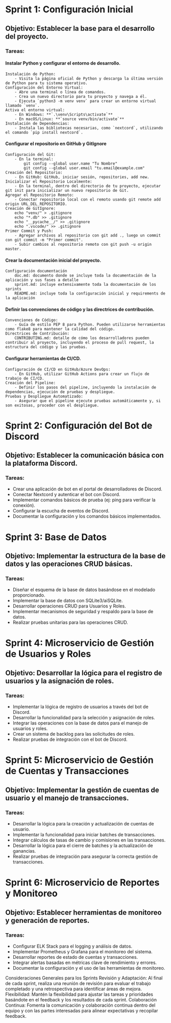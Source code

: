 # Sprint 1: Configuración Inicial
## Objetivo: Establecer la base para el desarrollo del proyecto.

### Tareas:
#### Instalar Python y configurar el entorno de desarrollo.
    Instalación de Python:
        - Visita la página oficial de Python y descarga la última versión de Python para tu sistema operativo.
    Configuración del Entorno Virtual:
        - Abre una terminal o línea de comandos.
        - Crea un nuevo directorio para tu proyecto y navega a él.
        - Ejecuta `python3 -m venv venv` para crear un entorno virtual llamado `venv`.
    Activa el entorno virtual:
        - En Windows: **`.\venv\Scripts\activate`**
        - En macOS/Linux: **`source venv/bin/activate`**
    Instalación de Dependencias:
        - Instala las bibliotecas necesarias, como `nextcord`, utilizando el comando `pip install nextcord`.
#### Configurar el repositorio en GitHub y GitIgnore
    Configuración del Git:
        - En la terminal:
            git config --global user.name "Tu Nombre"
            git config --global user.email "tu.email@example.com"
    Creación del Repositorio:
        - En GitHub: GitHub, iniciar sesión, repositories, add new.
    Inicializar el Repositorio Localmente:
        - En la terminal, dentro del directorio de tu proyecto, ejecutar git init para inicializar un nuevo repositorio de Git.
    Agregar el Repositorio Remoto:
        - Conectar repositorio local con el remoto usando git remote add origin URL_DEL_REPOSITORIO.
    Creación de GitIgnore:
        echo "venv/" > .gitignore
        echo "*.db" >> .gitignore
        echo "__pycache__/" >> .gitignore
        echo ".vscode/" >> .gitignore
    Primer Commit y Push:
        - Agregar archivos al repositorio con git add ., luego un commit con git commit -m "Primer commit".
        - Subir cambios al repositorio remoto con git push -u origin master.    
#### Crear la documentación inicial del proyecto.
    Configuración documentación
        doc.md: documento donde se incluye toda la documentación de la aplicación y sus fases a detalle
        sprint.md: incluye extensivamente toda la documentación de los sprints
        README.md: incluye toda la configuración inicial y requirements de la aplicación 
#### Definir las convenciones de código y las directrices de contribución.
    Convenciones de Código:
        - Guía de estilo PEP 8 para Python. Pueden utilizarse herramientas como flake8 para mantener la calidad del código.
    Directrices de Contribución:
        CONTRIBUTING.md: detalle de cómo los desarrolladores pueden contribuir al proyecto, incluyendo el proceso de pull request, la estructura del código y las pruebas.
#### Configurar herramientas de CI/CD.
    Configuración de CI/CD en GitHub/Azure DevOps:
        - En GitHub, utilizar GitHub Actions para crear un flujo de trabajo de CI/CD.
    Creación del Pipeline:
        - Definir los pasos del pipeline, incluyendo la instalación de dependencias, ejecución de pruebas y despliegue.
    Pruebas y Despliegue Automatizado:
        - Asegurar que el pipeline ejecute pruebas automáticamente y, si son exitosas, proceder con el despliegue.

# Sprint 2: Configuración del Bot de Discord
## Objetivo: Establecer la comunicación básica con la plataforma Discord.

### Tareas:

- Crear una aplicación de bot en el portal de desarrolladores de Discord.
- Conectar Nextcord y autenticar el bot con Discord.
- Implementar comandos básicos de prueba (ej: ping para verificar la conexión).
- Configurar la escucha de eventos de Discord.
- Documentar la configuración y los comandos básicos implementados.

# Sprint 3: Base de Datos
## Objetivo: Implementar la estructura de la base de datos y las operaciones CRUD básicas.
### Tareas:
- Diseñar el esquema de la base de datos basándose en el modelado proporcionado.
- Implementar la base de datos con SQLite3/aiSQLite.
- Desarrollar operaciones CRUD para Usuarios y Roles.
- Implementar mecanismos de seguridad y respaldo para la base de datos.
- Realizar pruebas unitarias para las operaciones CRUD.

# Sprint 4: Microservicio de Gestión de Usuarios y Roles
## Objetivo: Desarrollar la lógica para el registro de usuarios y la asignación de roles.
### Tareas:
- Implementar la lógica de registro de usuarios a través del bot de Discord.
- Desarrollar la funcionalidad para la selección y asignación de roles.
- Integrar las operaciones con la base de datos para el manejo de usuarios y roles.
- Crear un sistema de backlog para las solicitudes de roles.
- Realizar pruebas de integración con el bot de Discord.

# Sprint 5: Microservicio de Gestión de Cuentas y Transacciones
## Objetivo: Implementar la gestión de cuentas de usuario y el manejo de transacciones.
### Tareas:
- Desarrollar la lógica para la creación y actualización de cuentas de usuario.
- Implementar la funcionalidad para iniciar batches de transacciones.
- Integrar cálculos de tasas de cambio y comisiones en las transacciones.
- Desarrollar la lógica para el cierre de batches y la actualización de ganancias.
- Realizar pruebas de integración para asegurar la correcta gestión de transacciones.

# Sprint 6: Microservicio de Reportes y Monitoreo
## Objetivo: Establecer herramientas de monitoreo y generación de reportes.
### Tareas:

- Configurar ELK Stack para el logging y análisis de datos.
- Implementar Prometheus y Grafana para el monitoreo del sistema.
- Desarrollar reportes de estado de cuentas y transacciones.
- Integrar alertas basadas en métricas clave de rendimiento y errores.
- Documentar la configuración y el uso de las herramientas de monitoreo.

Consideraciones Generales para los Sprints
Revisión y Adaptación: Al final de cada sprint, realiza una reunión de revisión para evaluar el trabajo completado y una retrospectiva para identificar áreas de mejora.
Flexibilidad: Mantén la flexibilidad para ajustar las tareas y prioridades basándote en el feedback y los resultados de cada sprint.
Colaboración Continua: Fomenta la comunicación y colaboración continua dentro del equipo y con las partes interesadas para alinear expectativas y recopilar feedback.